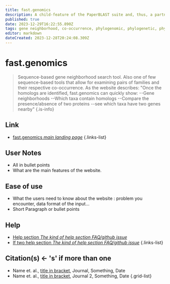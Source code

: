 ```yaml
---
title: fast.genomics
description: A child-feature of the PaperBLAST suite and, thus, a partner of the MicrobesOnline Database, the fast.genomics tool allows for swift sequence-based phylogenetic analyses.
published: true
date: 2023-12-29T16:22:55.890Z
tags: gene neighborhood, co-occurrence, phylogenomic, phylogenetic, phylogenomics, phylogenetics, gene neighborhoods
editor: markdown
dateCreated: 2023-12-28T20:24:08.309Z
---
```


# fast.genomics

> Sequence-based gene neighborhood search tool. Also one of few sequence-based tools that allow for examining pairs of families and their respective co-occurrence. As the website describes: "Once the homologs are identified, fast.genomics can quickly show:
> --Gene neighborhoods
> --Which taxa contain homologs
> --Compare the presence/absence of two proteins
> --see which taxa have two genes nearby"
{.is-info}


## Link

- [fast.genomics *main landing page*](https://fast.genomics.lbl.gov/cgi/search.cgi)
{.links-list}


## User Notes
 
 - All in bullet points
 - What are the main features of the website.

 
## Ease of use

- What the users need to know about the website : problem you encounter, data format of the input...
- Short Paragraph or bullet points


## Help

- [Help section *The kind of help section FAQ/github issue*](https://url_of_the_help_page)
- [If two help section *The kind of help section FAQ/github issue*](https://url_of_the_help_page)
{.links-list}


## Citation(s) <- 's' if more than one

- Name et. al., [title in bracket](link_link_to_the_paper_in_parenthesis), Journal, Something, Date
- Name et. al., [title in bracket](link_link_to_the_paper_in_parenthesis), Journal 2, Something, Date
{.grid-list}
